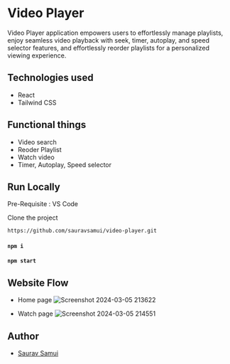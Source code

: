 
# Video Player

Video Player application empowers users to effortlessly manage playlists, enjoy seamless video playback with seek, timer, autoplay, and speed selector features, and effortlessly reorder playlists for a personalized viewing experience.


## Technologies used

- React
- Tailwind CSS

## Functional things

- Video search
- Reoder Playlist
- Watch video
- Timer, Autoplay, Speed selector

## Run Locally

Pre-Requisite : 
VS Code

Clone the project

```bash
https://github.com/sauravsamui/video-player.git
```
#### `npm i`
#### `npm start`

## Website Flow

- Home page
![Screenshot 2024-03-05 213622](https://github.com/sauravsamui/video-player/assets/101567122/476a5732-225b-4a39-9614-7f782764fe7d)

- Watch page
![Screenshot 2024-03-05 214551](https://github.com/sauravsamui/video-player/assets/101567122/29e29cd4-7cba-4757-9ce8-30474a5b60c9)

## Author
- [Saurav Samui](https://github.com/sauravsamui)






